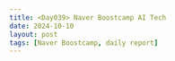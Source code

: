 ```yaml
---
title: <Day039> Naver Boostcamp AI Tech
date: 2024-10-10
layout: post
tags: [Naver Boostcamp, daily report]
---
```

